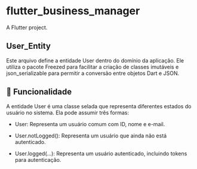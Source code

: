 # flutter_business_manager

A Flutter project.

## User_Entity

Este arquivo define a entidade User dentro do domínio da aplicação. Ele utiliza o pacote Freezed para facilitar a criação de classes imutáveis e json_serializable para permitir a conversão entre objetos Dart e JSON.

## 📌 Funcionalidade

A entidade User é uma classe selada que representa diferentes estados do usuário no sistema. Ela pode assumir três formas:

- User: Representa um usuário comum com ID, nome e e-mail.

- User.notLogged(): Representa um usuário que ainda não está autenticado.

- User.logged(...): Representa um usuário autenticado, incluindo tokens para autenticação.
